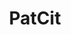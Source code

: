 ---
api_or_bulk_downloads: Bulk
authors: Cyril Verluise, Gabriele Cristelli, Kyle Higham, Lucas Violon, Gaétan de
  Rassenfosse
bigquery: https://console.cloud.google.com/bigquery?project=patcit-public-data&p=patcit-public-data&page=project
citation: 'Cyril Verluise, Gabriele Cristelli, Kyle Higham, Lucas Violon, & Gaétan
  de Rassenfosse. (2020). PatCit: A Comprehensive Dataset of Patent Citations (Version
  0.3.1) [Data set]. Zenodo. http://doi.org/10.5281/zenodo.4391095'
code: https://cverluise.github.io/notebook
contributors: Cyril Verluise, Gabriele Cristelli, Kyle Higham, Lucas Violon, Gaétan
  de Rassenfosse
cost: None
datasets_and_publications_using_this_dataset: https://papers.ssrn.com/sol3/papers.cfm?abstract_id=3754772
description: 'In-text and front page citations to non-patent literature and in-text
  patent citations, extracted and parsed. patCit builds on DOCDB, the largest database
  of Non Patent Literature (NPL) citations. First, we deduplicate this corpus and
  organize it into 10 categories. Then, we design and apply category specific information
  extraction models using spaCy. Eventually, when possible, we enrich the data using
  external domain specific high quality databases. Managed as an open-source, collaboratively
  maintained project. '
documentation: https://cverluise.github.io/PatCit/
doi: https://doi.org/10.5281/zenodo.3710993
error_metrics: 'yes'
last_edit: Tue, 29 Mar 2022 14:09:23 GMT
location: https://doi.org/10.5281/zenodo.3710993
maintained_by: Cyril Verluise
record_creation_timestamp: 11/17/2020 10:38:00
related_project_shortnames: rons, lens
related_publications: https://papers.ssrn.com/sol3/papers.cfm?abstract_id=3754772
relationships:
- rons
- lens
schema_fields: '[''PMID'', ''tech'', ''wg'', ''hash_id'', ''page'', ''bibref_score'',
  ''docdb_family_id'', ''md5'', ''npl_publn_id'', ''language_code'', ''author'', ''journal_title_abbrev'',
  ''PMCID'', ''pat_publn_id'', ''npl_cat_score'', ''ISBN'', ''version'', ''URL'',
  ''ISSN'', ''reference_count'', ''url'', ''is_cited_by_count'', ''title'', ''language_is_reliable'',
  ''appln_id'', ''item'', ''inpadoc_family_id'', ''subject'', ''type'', ''journal_title'',
  ''abstract'', ''npl_cat_language_flag'', ''funder'', ''institution'', ''acc_num'',
  ''issue'', ''tdoc_num'', ''npl_cat'', ''patcit_id'', ''is_referenced_by_count'',
  ''reference_doi'', ''name'', ''event'', ''meeting'', ''DOI'', ''date'', ''volume'',
  ''hostname'', ''ref'', ''source'', ''tsg'', ''body'', ''citation'', ''cited_by'',
  ''publication_number'', ''publication_date'']'
shortname: patcit
superseded_by: Wed, 23 Feb 2022 03:04:44 GMT
tags:
- citation
- scholarly literature
- in-text
- front-page
- patent
- science
- database
- Wikipedia
terms_of_use: CC-BY 4.0 International
timeframe: 1836-2018
title: PatCit
uuid: bd8a562a-ce58-4a61-925d-88f0d0695974
versioning: 'Yes'
---
